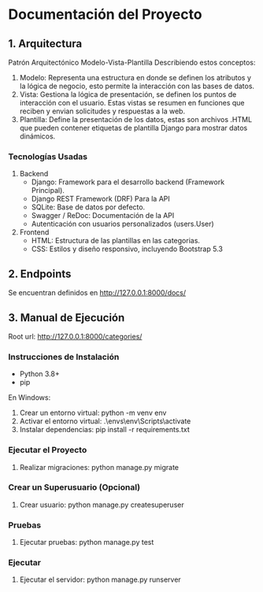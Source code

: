 # Documentación del Proyecto

## 1. Arquitectura
Patrón Arquitectónico Modelo-Vista-Plantilla 
Describiendo estos conceptos:
  1. Modelo: Representa una estructura en donde se definen los atributos
  y la lógica de negocio, esto permite la interacción con las bases de datos.
  2. Vista: Gestiona la lógica de presentación, se definen los puntos de
  interacción con el usuario. Estas vistas se resumen en funciones que reciben
  y envian solicitudes y respuestas a la web.
  3. Plantilla: Define la presentación de los datos, estas son archivos .HTML
  que pueden contener etiquetas de plantilla Django para mostrar datos dinámicos.

### Tecnologías Usadas
1. Backend
    - Django: Framework para el desarrollo backend (Framework Principal).
    - Django REST Framework (DRF) Para la API
    - SQLite: Base de datos por defecto.
    - Swagger / ReDoc: Documentación de la API
    - Autenticación con usuarios personalizados (users.User)
2. Frontend
   - HTML: Estructura de las plantillas en las categorias.
   - CSS: Estilos y diseño responsivo, incluyendo Bootstrap 5.3
   
## 2. Endpoints
Se encuentran definidos en http://127.0.0.1:8000/docs/

## 3. Manual de Ejecución
Root url: http://127.0.0.1:8000/categories/
### Instrucciones de Instalación
- Python 3.8+
- pip

En Windows:
1. Crear un entorno virtual: python -m venv env
2. Activar el entorno virtual: .\envs\env\Scripts\activate
3. Instalar dependencias: pip install -r requirements.txt

### Ejecutar el Proyecto
1. Realizar migraciones: python manage.py migrate

### Crear un Superusuario (Opcional)
1. Crear usuario: python manage.py createsuperuser

### Pruebas
1. Ejecutar pruebas: python manage.py test

### Ejecutar
1. Ejecutar el servidor: python manage.py runserver

